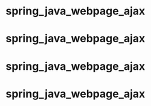 # spring_java_webpage_ajax
# spring_java_webpage_ajax
# spring_java_webpage_ajax
# spring_java_webpage_ajax
